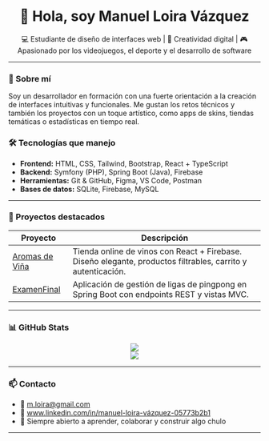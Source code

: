 <h1 align="center">👋 Hola, soy Manuel Loira Vázquez</h1>
<p align="center">
  💻 Estudiante de diseño de interfaces web | 🧠 Creatividad digital | 🎮 Apasionado por los videojuegos, el deporte y el desarrollo de software
</p>

---

### 🚀 Sobre mí

Soy un desarrollador en formación con una fuerte orientación a la creación de interfaces intuitivas y funcionales. Me gustan los retos técnicos y también los proyectos con un toque artístico, como apps de skins, tiendas temáticas o estadísticas en tiempo real.

### 🛠 Tecnologías que manejo

- **Frontend:** HTML, CSS, Tailwind, Bootstrap, React + TypeScript  
- **Backend:** Symfony (PHP), Spring Boot (Java), Firebase  
- **Herramientas:** Git & GitHub, Figma, VS Code, Postman  
- **Bases de datos:** SQLite, Firebase, MySQL

---

### 📌 Proyectos destacados

| Proyecto | Descripción |
|---------|-------------|
| [Aromas de Viña](https://github.com/Manuelloira/aromas-vina) | Tienda online de vinos con React + Firebase. Diseño elegante, productos filtrables, carrito y autenticación. |
| [ExamenFinal](https://github.com/Manuelloira/ExamenJunio) | Aplicación de gestión de ligas de pingpong en Spring Boot con endpoints REST y vistas MVC. |

---

### 📊 GitHub Stats

<p align="center">
  <img src="https://github-readme-stats.vercel.app/api?username=Manuelloira&show_icons=true&theme=tokyonight" />
  <br />
  <img src="https://github-readme-stats.vercel.app/api/top-langs/?username=Manuelloira&layout=compact&theme=tokyonight" />
</p>

---

### 📫 Contacto

- 📧 m.loira@gmail.com  
- 💼 www.linkedin.com/in/manuel-loira-vázquez-05773b2b1 
- 🧠 Siempre abierto a aprender, colaborar y construir algo chulo

---
